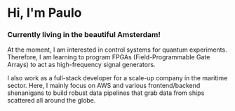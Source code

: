 # Hi, I'm Paulo

### Currently living in the beautiful Amsterdam!

At the moment, I am interested in control systems for quantum experiments.
Therefore, I am learning to program FPGAs (Field-Programmable Gate Arrays) to act as high-frequency signal generators.

I also work as a full-stack developer for a scale-up company in the maritime sector.
Here, I mainly focus on AWS and various frontend/backend shenanigans to build robust data pipelines that grab data from ships scattered all around the globe.

